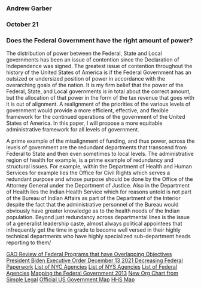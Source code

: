 ### Andrew Garber
### October 21
### Does the Federal Government have the right amount of power?

The distribution of power between the Federal, State and Local governments has been an issue of contention since the Declaration of Independence was signed. The greatest issue of contention throughout the history of the United States of America is if the Federal Government has an outsized or undersized position of power in accordance with the overarching goals of the nation. It is my firm belief that the power of the Federal, State, and Local governments is in total about the correct amount, but the allocation of that power in the form of the tax revenue that goes with it is out of alignment. A realignment of the priorities of the various levels of government would provide a more efficient, effective, and flexible framework for the continued operations of the government of the United States of America. In this paper, I will propose a more equitable administrative framework for all levels of government.

A prime example of the misalignment of funding, and thus power, across the levels of government are the redundant departments that transcend from Federal to State and then even sometimes to local levels. The administrative region of health for example, is a prime example of redundancy and structural issues. For example, within the Department of Health and Human Services for example lies the Office for Civil Rights which serves a redundant purpose and whose purpose should be done by the Office of the Attorney General under the Department of Justice. Also in the Department of Health lies the Indian Health Service which for reasons untold is not part of the Bureau of Indian Affairs as part of the Department of the Interior despite the fact that the administrative personnel of the Bureau would obviously have greater knowledge as to the health needs of the Indian population. Beyond just redundancy across departmental lines is the issue of a generalist leadership caste, almost always political appointees that infrequently get the time in grade to become well versed in their highly technical departments who have highly specialized sub-department heads reporting to them/

<!-- Transportation Inefficiency at Federal Level -->

<!-- The agencies working within any remit at the Federal level currently inhabit an untenable mix of their departments being both far too centralized and led by generalists with not enough in-depth knowledge in the highly technical areas their sub-departments work in, and far too spread out with overlapping priorities and responsibilities that get in each others way. They also frequently provide render highly redudant operations that a more  -->

<!-- Health + Transportation Ineffiency at State + Local -->

[GAO Review of Federal Programs that have Overlapping Objectives](https://www.gao.gov/assets/gao-11-474r.pdf)
[President Biden Executive Order December 13 2021 Decreasing Federal Paperwork](https://www.whitehouse.gov/briefing-room/presidential-actions/2021/12/13/executive-order-on-transforming-federal-customer-experience-and-service-delivery-to-rebuild-trust-in-government/)
[List of NYC Agencies](https://www1.nyc.gov/nyc-resources/agencies.page)
[List of NYS Agencies](https://www.ny.gov/agencies)
[List of Federal Agencies](https://www.usa.gov/federal-agencies/a)
[Mapping the Federal Government 2013](https://www.acus.gov/sites/default/files/documents/EXCERPT_ABA_Spring2013_final.pdf)
[New Org Chart from Simple Legal](https://cdn.shopify.com/s/files/1/2724/8374/files/SLG.Federal.Government.Org.Chart.Mid.png?v=1611121480)
[Official US Government Map](https://www.usgovernmentmanual.gov/ReadLibraryItem.ashx?SFN=Myz95sTyO4rJRM/nhIRwSw==&SF=VHhnJrOeEAnGaa/rtk/JOg==)
[HHS Map](https://www.hhs.gov/about/agencies/orgchart/index.html)